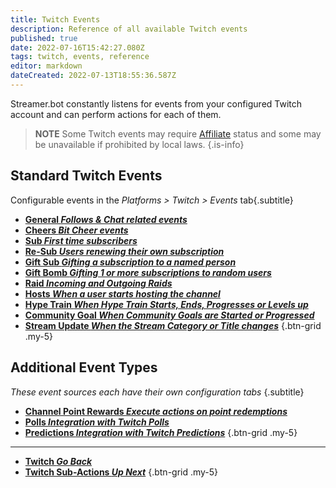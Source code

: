 ```yaml
---
title: Twitch Events
description: Reference of all available Twitch events
published: true
date: 2022-07-16T15:42:27.080Z
tags: twitch, events, reference
editor: markdown
dateCreated: 2022-07-13T18:55:36.587Z
---
```


Streamer.bot constantly listens for events from your configured Twitch account and can perform actions for each of them.

> **NOTE**
> Some Twitch events may require [Affiliate](https://help.twitch.tv/s/article/twitch-affiliate-program-faq) status and some may be unavailable if prohibited by local laws.
{.is-info}

## Standard Twitch Events
Configurable events in the *Platforms > Twitch > Events* tab{.subtitle}

- [**General *Follows & Chat related events***](/Events/General)
- [**Cheers *Bit Cheer events***](/Events/Cheers)
- [**Sub *First time subscribers***](/Events/Sub)
- [**Re-Sub *Users renewing their own subscription***](/Events/Sub)
- [**Gift Sub *Gifting a subscription to a named person***](/Events/Gift-Sub)
- [**Gift Bomb *Gifting 1 or more subscriptions to random users***](/Events/Gift-Bomb)
- [**Raid *Incoming and Outgoing Raids***](/Platforms/Twitch/Events/Raid)
- [**Hosts *When a user starts hosting the channel***](/Platforms/Twitch/Events/Hosts)
- [**Hype Train *When Hype Train Starts, Ends, Progresses or Levels up***](/Platforms/Twitch/Events/Hype-Train)
- [**Community Goal *When Community Goals are Started or Progressed***](/Platforms/Twitch/Events/Community-Goal)
- [**Stream Update *When the Stream Category or Title changes***](/Platforms/Twitch/Events/Stream-Update)
{.btn-grid .my-5}

## Additional Event Types
*These event sources each have their own configuration tabs* {.subtitle}

- [**Channel Point Rewards *Execute actions on point redemptions***](/en/Platforms/Twitch/Channel-Point-Rewards)
- [**Polls *Integration with Twitch Polls***](/en/Platforms/Twitch/Polls)
- [**Predictions *Integration with Twitch Predictions***](/en/Platforms/Twitch/Predictions)
{.btn-grid .my-5}

---
- [<i class="mdi mdi-chevron-left"></i>**Twitch *Go Back***](/en/Platforms/Twitch)
- [<i class="mdi mdi-twitch text--twitch"></i>**Twitch Sub-Actions *Up Next***](/en/Sub-Actions/Twitch)
{.btn-grid .my-5}